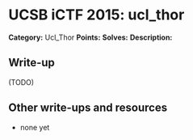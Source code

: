 # UCSB iCTF 2015: ucl_thor

**Category:** Ucl_Thor
**Points:** 
**Solves:** 
**Description:**



## Write-up

(TODO)

## Other write-ups and resources

* none yet
